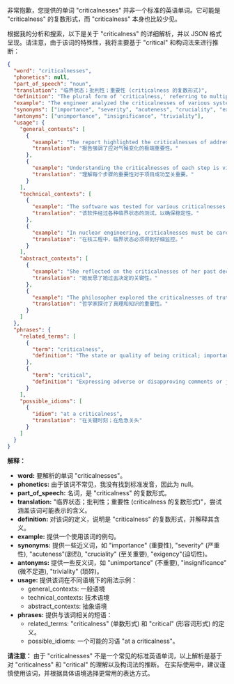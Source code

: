 非常抱歉，您提供的单词 "criticalnesses" 并非一个标准的英语单词。它可能是 "criticalness" 的复数形式，而 "criticalness" 本身也比较少见。

根据我的分析和搜索，以下是关于 "criticalness" 的详细解析，并以 JSON 格式呈现。请注意，由于该词的特殊性，我将主要基于 "critical" 和构词法来进行推断：

```json
{
  "word": "criticalnesses",
  "phonetics": null,
  "part_of_speech": "noun",
  "translation": "临界状态；批判性；重要性 (criticalness 的复数形式)",
  "definition": "The plural form of 'criticalness,' referring to multiple instances or degrees of being critical, crucial, or in a state of crisis or criticality.",
  "example": "The engineer analyzed the criticalnesses of various system components to identify potential failure points.",
  "synonyms": ["importance", "severity", "acuteness", "cruciality", "exigency"],
  "antonyms": ["unimportance", "insignificance", "triviality"],
  "usage": {
    "general_contexts": [
      {
        "example": "The report highlighted the criticalnesses of addressing climate change.",
        "translation": "报告强调了应对气候变化的极端重要性。"
      },
      {
        "example": "Understanding the criticalnesses of each step is vital for project success.",
        "translation": "理解每个步骤的重要性对于项目成功至关重要。"
      }
    ],
    "technical_contexts": [
      {
        "example": "The software was tested for various criticalnesses to ensure stability.",
        "translation": "该软件经过各种临界状态的测试，以确保稳定性。"
      },
      {
        "example": "In nuclear engineering, criticalnesses must be carefully monitored.",
        "translation": "在核工程中，临界状态必须得到仔细监控。"
      }
    ],
    "abstract_contexts": [
      {
        "example": "She reflected on the criticalnesses of her past decisions.",
        "translation": "她反思了她过去决定的关键性。"
      },
      {
        "example": "The philosopher explored the criticalnesses of truth and knowledge.",
        "translation": "哲学家探讨了真理和知识的重要性。"
      }
    ]
  },
  "phrases": {
    "related_terms": [
      {
        "term": "criticalness",
        "definition": "The state or quality of being critical; importance."
      },
      {
        "term": "critical",
        "definition": "Expressing adverse or disapproving comments or judgments; expressing or involving an analysis of the merits and faults of a work of literature, music, or art; involving the objective analysis and evaluation of an issue in order to form a judgment; (of a situation or problem) having the potential to become disastrous; relating to or denoting a point at which a significant change or effect occurs."
      }
    ],
    "possible_idioms": [
      {
        "idiom": "at a criticalness",
        "translation": "在关键时刻；在危急关头"
      }
    ]
  }
}
```

**解释：**

*   **word:**  要解析的单词 "criticalnesses"。
*   **phonetics:**  由于该词不常见，我没有找到标准发音，因此为 null。
*   **part\_of\_speech:**  名词，是 "criticalness" 的复数形式。
*   **translation:**  "临界状态；批判性；重要性 (criticalness 的复数形式)"，尝试涵盖该词可能表示的含义。
*   **definition:**  对该词的定义，说明是 "criticalness" 的复数形式，并解释其含义。
*   **example:**  提供一个使用该词的例句。
*   **synonyms:**  提供一些近义词，如 "importance" (重要性), "severity" (严重性), "acuteness"(剧烈), "cruciality" (至关重要), "exigency"(迫切性)。
*   **antonyms:** 提供一些反义词，如 "unimportance" (不重要), "insignificance" (微不足道), "triviality" (琐碎)。
*   **usage:**  提供该词在不同语境下的用法示例：
    *   general\_contexts: 一般语境
    *   technical\_contexts: 技术语境
    *   abstract\_contexts: 抽象语境
*   **phrases:**  提供与该词相关的短语：
    *   related\_terms:  "criticalness" (单数形式) 和 "critical" (形容词形式) 的定义。
    *   possible\_idioms:  一个可能的习语 "at a criticalness"。

**请注意：** 由于 "criticalnesses" 不是一个常见的标准英语单词，以上解析是基于对 "criticalness" 和 "critical" 的理解以及构词法的推断。 在实际使用中，建议谨慎使用该词，并根据具体语境选择更常用的表达方式。
 
